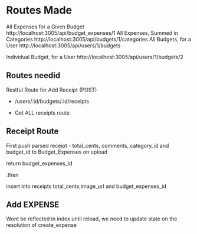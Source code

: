 # Routes Made

All Expenses for a Given Budget
http://localhost:3005/api/budget_expenses/1
All Expenses, Summed in Categories
http://localhost:3005/api/budgets/1/categories
All Budgets, for a User
http://localhost:3005/api/users/1/budgets

Individual Budget, for a User
http://localhost:3005/api/users/1/budgets/2

## Routes needid

<!-- Restful Route for Add EXPENSE (POST)

- /users/:id/budgets/:id/budget_expenses -->

Restful Route for Add Receipt (POST)

- /users/:id/budgets/:id/receipts

- Get ALL receipts route

## Receipt Route

First push parsed receipt - total_cents, comments, category_id and budget_id to Budget_Expenses on upload

return budget_expenses_id

.then

insert into receipts
total_cents,image_url and budget_expenses_id

## Add EXPENSE

Wont be reflected in index until reload, we need to update state on the resolution of create_expense
